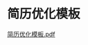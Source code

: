# 简历优化模板

[简历优化模板.pdf](https://www.yuque.com/attachments/yuque/0/2023/pdf/34624608/1694141197031-0865b17c-02ae-49fd-9b55-675a6aee9fc0.pdf)

